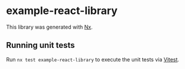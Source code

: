# example-react-library

This library was generated with [Nx](https://nx.dev).

## Running unit tests

Run `nx test example-react-library` to execute the unit tests via [Vitest](https://vitest.dev/).
